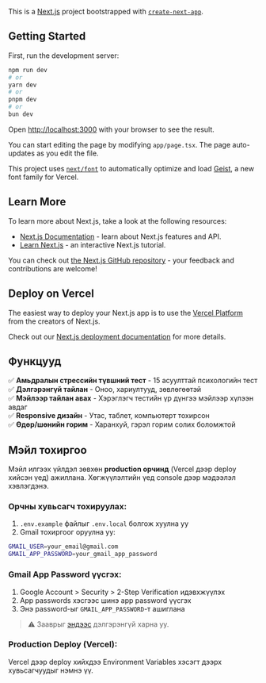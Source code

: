 This is a [Next.js](https://nextjs.org) project bootstrapped with [`create-next-app`](https://nextjs.org/docs/app/api-reference/cli/create-next-app).

## Getting Started

First, run the development server:

```bash
npm run dev
# or
yarn dev
# or
pnpm dev
# or
bun dev
```

Open [http://localhost:3000](http://localhost:3000) with your browser to see the result.

You can start editing the page by modifying `app/page.tsx`. The page auto-updates as you edit the file.

This project uses [`next/font`](https://nextjs.org/docs/app/building-your-application/optimizing/fonts) to automatically optimize and load [Geist](https://vercel.com/font), a new font family for Vercel.

## Learn More

To learn more about Next.js, take a look at the following resources:

- [Next.js Documentation](https://nextjs.org/docs) - learn about Next.js features and API.
- [Learn Next.js](https://nextjs.org/learn) - an interactive Next.js tutorial.

You can check out [the Next.js GitHub repository](https://github.com/vercel/next.js) - your feedback and contributions are welcome!

## Deploy on Vercel

The easiest way to deploy your Next.js app is to use the [Vercel Platform](https://vercel.com/new?utm_medium=default-template&filter=next.js&utm_source=create-next-app&utm_campaign=create-next-app-readme) from the creators of Next.js.

Check out our [Next.js deployment documentation](https://nextjs.org/docs/app/building-your-application/deploying) for more details.

## Функцууд

✅ **Амьдралын стрессийн түвшний тест** - 15 асуулттай психологийн тест  
✅ **Дэлгэрэнгүй тайлан** - Оноо, хариултууд, зөвлөгөөтэй  
✅ **Мэйлээр тайлан авах** - Хэрэглэгч тестийн үр дүнгээ мэйлээр хүлээн авдаг  
✅ **Responsive дизайн** - Утас, таблет, компьютерт тохирсон  
✅ **Өдөр/шөнийн горим** - Харанхуй, гэрэл горим солих боломжтой

## Мэйл тохиргоо

Мэйл илгээх үйлдэл зөвхөн **production орчинд** (Vercel дээр deploy хийсэн үед) ажиллана. Хөгжүүлэлтийн үед console дээр мэдээлэл хэвлэгдэнэ.

### Орчны хувьсагч тохируулах:

1. `.env.example` файлыг `.env.local` болгож хуулна уу
2. Gmail тохиргоог оруулна уу:

```bash
GMAIL_USER=your_email@gmail.com
GMAIL_APP_PASSWORD=your_gmail_app_password
```

### Gmail App Password үүсгэх:
1. Google Account > Security > 2-Step Verification идэвхжүүлэх
2. App passwords хэсгээс шинэ app password үүсгэх
3. Энэ password-ыг `GMAIL_APP_PASSWORD`-т ашиглана

> ⚠️ Зааврыг [эндээс](https://support.google.com/accounts/answer/185833?hl=en) дэлгэрэнгүй харна уу.

### Production Deploy (Vercel):
Vercel дээр deploy хийхдээ Environment Variables хэсэгт дээрх хувьсагчуудыг нэмнэ үү.
